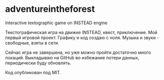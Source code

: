 # adventureintheforest
Interactive textographic game on INSTEAD engine

Текстографическая игра на движке INSTEAD, квест, приключение. Мой первый игровой проект. Графику и код создаю с ноля. Музыка и звуки - свободные, взяты в сети.

Сейчас игра не завершена, но уже можно пройти достаточно много локаций. Выкладываю на GitHub во избежание потери данных, периодически буду обновлять. 

Код опубликован под MIT.